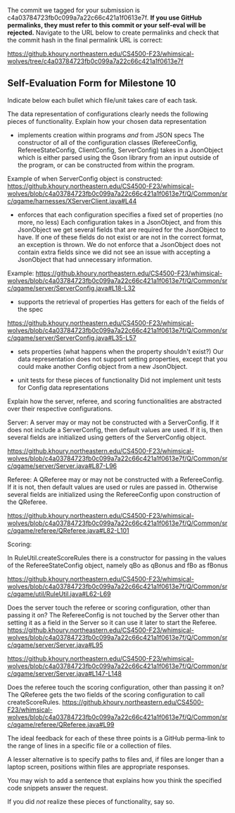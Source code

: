 The commit we tagged for your submission is c4a03784723fb0c099a7a22c66c421a1f0613e7f.
**If you use GitHub permalinks, they must refer to this commit or your self-eval will be rejected.**
Navigate to the URL below to create permalinks and check that the commit hash in the final permalink URL is correct:

https://github.khoury.northeastern.edu/CS4500-F23/whimsical-wolves/tree/c4a03784723fb0c099a7a22c66c421a1f0613e7f

## Self-Evaluation Form for Milestone 10

Indicate below each bullet which file/unit takes care of each task.

The data representation of configurations clearly needs the following
pieces of functionality. Explain how your chosen data representation 

- implements creation within programs _and_ from JSON specs 
The constructor of all of the configuration classes (RefereeConfig, RefereeStateConfig, ClientConfig, ServerConfig) takes in a JsonObject which is either parsed using the Gson library from an input outside of the program, or can be constructed from within the program. 

Example of when ServerConfig object is constructed: https://github.khoury.northeastern.edu/CS4500-F23/whimsical-wolves/blob/c4a03784723fb0c099a7a22c66c421a1f0613e7f/Q/Common/src/qgame/harnesses/XServerClient.java#L44

- enforces that each configuration specifies a fixed set of properties (no more, no less)
Each configuration takes in a JsonObject, and from this JsonObject we get several fields that are required for the JsonObject to have. If one of these fields do not exist or are not in the correct format, an exception is thrown. We do not enforce that a JsonObject does not contain extra fields since we did not see an issue with accepting a JsonObject that had unnecessary information.

Example: https://github.khoury.northeastern.edu/CS4500-F23/whimsical-wolves/blob/c4a03784723fb0c099a7a22c66c421a1f0613e7f/Q/Common/src/qgame/server/ServerConfig.java#L18-L32

- supports the retrieval of properties 
Has getters for each of the fields of the spec

https://github.khoury.northeastern.edu/CS4500-F23/whimsical-wolves/blob/c4a03784723fb0c099a7a22c66c421a1f0613e7f/Q/Common/src/qgame/server/ServerConfig.java#L35-L57

- sets properties (what happens when the property shouldn't exist?) 
Our data representation does not support setting properties, except that you could make another Config object from a new JsonObject.

- unit tests for these pieces of functionality
Did not implement unit tests for Config data representations

Explain how the server, referee, and scoring functionalities are abstracted
over their respective configurations.

Server:
A server may or may not be constructed with a ServerConfig. If it does not include a ServerConfig, then default values are used. If it is, then several fields are initialized using getters of the ServerConfig object.

https://github.khoury.northeastern.edu/CS4500-F23/whimsical-wolves/blob/c4a03784723fb0c099a7a22c66c421a1f0613e7f/Q/Common/src/qgame/server/Server.java#L87-L96

Referee: 
A QReferee may or may not be constructed with a RefereeConfig. If it is not, then default values are used or rules are passed in. Otherwise several fields are initialized using the RefereeConfig upon construction of the QReferee.

https://github.khoury.northeastern.edu/CS4500-F23/whimsical-wolves/blob/c4a03784723fb0c099a7a22c66c421a1f0613e7f/Q/Common/src/qgame/referee/QReferee.java#L82-L101

Scoring:

In RuleUtil.createScoreRules there is a constructor for passing in the values of the RefereeStateConfig object, namely qBo as qBonus and fBo as fBonus

https://github.khoury.northeastern.edu/CS4500-F23/whimsical-wolves/blob/c4a03784723fb0c099a7a22c66c421a1f0613e7f/Q/Common/src/qgame/util/RuleUtil.java#L62-L69

Does the server touch the referee or scoring configuration, other than
passing it on?
The RefereeConfig is not touched by the Server other than setting it as a field in the Server
so it can use it later to start the Referee.
https://github.khoury.northeastern.edu/CS4500-F23/whimsical-wolves/blob/c4a03784723fb0c099a7a22c66c421a1f0613e7f/Q/Common/src/qgame/server/Server.java#L95

https://github.khoury.northeastern.edu/CS4500-F23/whimsical-wolves/blob/c4a03784723fb0c099a7a22c66c421a1f0613e7f/Q/Common/src/qgame/server/Server.java#L147-L148

Does the referee touch the scoring configuration, other than passing
it on?
The QReferee gets the two fields of the scoring configuration to call createScoreRules.
https://github.khoury.northeastern.edu/CS4500-F23/whimsical-wolves/blob/c4a03784723fb0c099a7a22c66c421a1f0613e7f/Q/Common/src/qgame/referee/QReferee.java#L99


The ideal feedback for each of these three points is a GitHub
perma-link to the range of lines in a specific file or a collection of
files.

A lesser alternative is to specify paths to files and, if files are
longer than a laptop screen, positions within files are appropriate
responses.

You may wish to add a sentence that explains how you think the
specified code snippets answer the request.

If you did *not* realize these pieces of functionality, say so.

